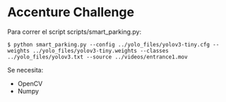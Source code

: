 # Accenture Challenge

Para correr el script scripts/smart_parking.py:

 `$ python smart_parking.py --config ../yolo_files/yolov3-tiny.cfg --weights ../yolo_files/yolov3-tiny.weights --classes ../yolo_files/yolov3.txt --source ../videos/entrance1.mov `

 Se necesita:

- OpenCV
- Numpy

